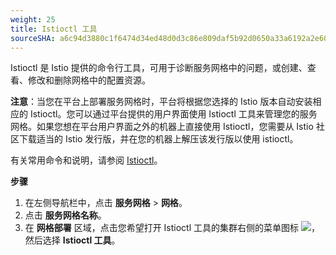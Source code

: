 ```yaml
---
weight: 25
title: Istioctl 工具
sourceSHA: a6c94d3880c1f6474d34ed48d0d3c86e809daf5b92d0650a33a6192a2e606329
---
```


Istioctl 是 Istio 提供的命令行工具，可用于诊断服务网格中的问题，或创建、查看、修改和删除网格中的配置资源。

**注意**：当您在平台上部署服务网格时，平台将根据您选择的 Istio 版本自动安装相应的 Istioctl。您可以通过平台提供的用户界面使用 Istioctl 工具来管理您的服务网格。如果您想在平台用户界面之外的机器上直接使用 Istioctl，您需要从 Istio 社区下载适当的 Istio 发行版，并在您的机器上解压该发行版以使用 istioctl。

有关常用命令和说明，请参阅 [Istioctl](https://istio.io/latest/docs/reference/commands/istioctl/)。

**步骤**

1. 在左侧导航栏中，点击 **服务网格** > **网格**。
2. 点击 **服务网格名称**。
3. 在 **网格部署** 区域，点击您希望打开 Istioctl 工具的集群右侧的菜单图标 ![](/zh/img/003point.png)，然后选择 **Istioctl 工具**。

